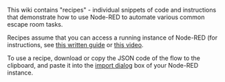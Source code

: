 This wiki contains "recipes" - individual snippets of code and instructions that demonstrate how to use Node-RED to automate various common escape room tasks. 

Recipes assume that you can access a running instance of Node-RED (for instructions, see <a href="https://nodered.org/docs/getting-started/local">this written guide</a> or <a href="https://www.youtube.com/watch?v=3jm2uED1wlg">this video</a>.

To use a recipe, download or copy the JSON code of the flow to the clipboard, and paste it into the <a href="https://nodered.org/docs/user-guide/editor/workspace/import-export">import dialog</a> box of your Node-RED instance.